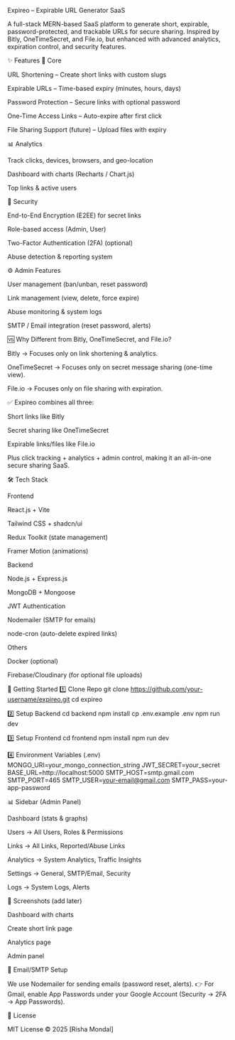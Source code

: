 Expireo – Expirable URL Generator SaaS

A full-stack MERN-based SaaS platform to generate short, expirable, password-protected, and trackable URLs for secure sharing.
Inspired by Bitly, OneTimeSecret, and File.io, but enhanced with advanced analytics, expiration control, and security features.

✨ Features
🔗 Core

URL Shortening – Create short links with custom slugs

Expirable URLs – Time-based expiry (minutes, hours, days)

Password Protection – Secure links with optional password

One-Time Access Links – Auto-expire after first click

File Sharing Support (future) – Upload files with expiry

📊 Analytics

Track clicks, devices, browsers, and geo-location

Dashboard with charts (Recharts / Chart.js)

Top links & active users

🔐 Security

End-to-End Encryption (E2EE) for secret links

Role-based access (Admin, User)

Two-Factor Authentication (2FA) (optional)

Abuse detection & reporting system

⚙️ Admin Features

User management (ban/unban, reset password)

Link management (view, delete, force expire)

Abuse monitoring & system logs

SMTP / Email integration (reset password, alerts)

🆚 Why Different from Bitly, OneTimeSecret, and File.io?

Bitly → Focuses only on link shortening & analytics.

OneTimeSecret → Focuses only on secret message sharing (one-time view).

File.io → Focuses only on file sharing with expiration.

✅ Expireo combines all three:

Short links like Bitly

Secret sharing like OneTimeSecret

Expirable links/files like File.io

Plus click tracking + analytics + admin control, making it an all-in-one secure sharing SaaS.

🛠️ Tech Stack

Frontend

React.js + Vite

Tailwind CSS + shadcn/ui

Redux Toolkit (state management)

Framer Motion (animations)

Backend

Node.js + Express.js

MongoDB + Mongoose

JWT Authentication

Nodemailer (SMTP for emails)

node-cron (auto-delete expired links)

Others

Docker (optional)

Firebase/Cloudinary (for optional file uploads)

🚀 Getting Started
1️⃣ Clone Repo
git clone https://github.com/your-username/expireo.git
cd expireo

2️⃣ Setup Backend
cd backend
npm install
cp .env.example .env
npm run dev

3️⃣ Setup Frontend
cd frontend
npm install
npm run dev

4️⃣ Environment Variables (.env)
MONGO_URI=your_mongo_connection_string
JWT_SECRET=your_secret
BASE_URL=http://localhost:5000
SMTP_HOST=smtp.gmail.com
SMTP_PORT=465
SMTP_USER=your-email@gmail.com
SMTP_PASS=your-app-password

📊 Sidebar (Admin Panel)

Dashboard (stats & graphs)

Users → All Users, Roles & Permissions

Links → All Links, Reported/Abuse Links

Analytics → System Analytics, Traffic Insights

Settings → General, SMTP/Email, Security

Logs → System Logs, Alerts

📸 Screenshots (add later)

 Dashboard with charts

 Create short link page

 Analytics page

 Admin panel

📧 Email/SMTP Setup

We use Nodemailer for sending emails (password reset, alerts).
👉 For Gmail, enable App Passwords under your Google Account (Security → 2FA → App Passwords).


📜 License

MIT License © 2025 [Risha Mondal]
